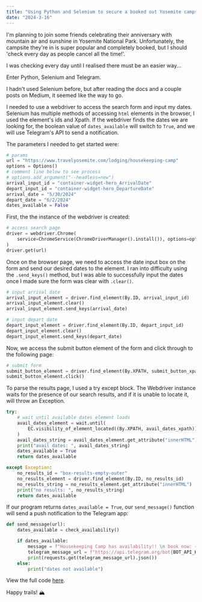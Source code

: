 ```yaml
---
title: "Using Python and Selenium to secure a booked out Yosemite campsite"
date: "2024-3-16"
---
```


I'm planning to join some friends celebrating their anniversary with mountain air and sunshine in Yosemite National Park. Unfortunately, the campsite they're in is super popular and completely booked, but I should 'check every day as people cancel all the time!'.

I was checking every day until I realised there must be an easier way...

Enter Python, Selenium and Telegram.

I hadn't used Selenium before, but after reading the docs and a couple posts on Medium, it seemed like the way to go.

I needed to use a webdriver to access the search form and input my dates. Selenium has multiple methods of accessing `html` elements in the browser, I used the element's ids and Xpath. If the webdriver finds the dates we are looking for, the boolean value of `dates_available` will switch to `True`, and we will use Telegram's API to send a notification.

The parameters I needed to get started were:

```python
# params
url = "https://www.travelyosemite.com/lodging/housekeeping-camp"
options = Options()
# comment line below to see process
# options.add_argument("--headless=new")
arrival_input_id = "container-widget-hero_ArrivalDate"
depart_input_id = "container-widget-hero_DepartureDate"
arrival_date = "5/30/2024"
depart_date = "6/2/2024"
dates_available = False
```

First, the the instance of the webdriver is created:

```python
# access search page
driver = webdriver.Chrome(
    service=ChromeService(ChromeDriverManager().install()), options=options
)
driver.get(url)
```

Once on the browser page, we need to access the date input box on the form and send our desired dates to the element. I ran into difficulty using the `.send_keys()` method, but I was able to successfully input the dates once I made sure the form was clear with `.clear()`.

```python
# input arrival date
arrival_input_element = driver.find_element(By.ID, arrival_input_id)
arrival_input_element.clear()
arrival_input_element.send_keys(arrival_date)

# input depart date
depart_input_element = driver.find_element(By.ID, depart_input_id)
depart_input_element.clear()
depart_input_element.send_keys(depart_date)
```

Now, we access the submit button element of the form and click through to the following page:

```python
# submit form
submit_button_element = driver.find_element(By.XPATH, submit_button_xpath)
submit_button_element.click()
```

To parse the results page, I used a try except block. The Webdriver instance waits for the presence of our search results, and if it is unable to locate it, will throw an Exception.

```python
try:
    # wait until available dates element loads
    avail_dates_element = wait.until(
        EC.visibility_of_element_located((By.XPATH, avail_dates_xpath))
    )
    avail_dates_string = avail_dates_element.get_attribute("innerHTML")
    print("avail dates: ", avail_dates_string)
    dates_available = True
    return dates_available

except Exception:
    no_results_id = "box-results-empty-outer"
    no_results_element = driver.find_element(By.ID, no_results_id)
    no_results_string = no_results_element.get_attribute("innerHTML")
    print("no results: ", no_results_string)
    return dates_available
```

If our program returns `dates_available = True`, our `send_message()` function will send a push notification to the Telegram app:

```python
def send_message(url):
    dates_available = check_availability()

    if dates_available:
        message = f"Housekeeping Camp has availability!! \n book now: {url}"
        telegram_message_url = f"https://api.telegram.org/bot{BOT_API_KEY}/sendMessage?chat_id={TELEGRAM_CHAT_ID}&text={message}"
        print(requests.get(telegram_message_url).json())
    else:
        print("dates not available")
```

View the full code [here](https://github.com/jrachelr/yosemite-bot).

Happy trails! 🏔️
